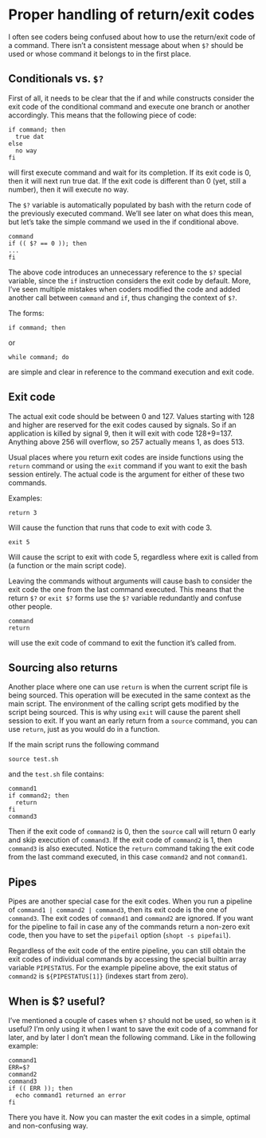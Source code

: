 # Proper handling of return/exit codes

I often see coders being confused about how to use the return/exit code of a command. There isn’t a consistent message about when `$?` should be used or whose command it belongs to in the first place.

## Conditionals vs. `$?`

First of all, it needs to be clear that the if and while constructs consider the exit code of the conditional command and execute one branch or another accordingly. This means that the following piece of code:
```
if command; then
  true dat
else
  no way
fi
```
will first execute command and wait for its completion. If its exit code is 0, then it will next run true dat. If the exit code is different than 0 (yet, still a number), then it will execute no way.

The `$?` variable is automatically populated by bash with the return code of the previously executed command. We’ll see later on what does this mean, but let’s take the simple command we used in the if conditional above.
```
command
if (( $? == 0 )); then
...
fi
```
The above code introduces an unnecessary reference to the `$?` special variable, since the `if` instruction considers the exit code by default. More, I’ve seen multiple mistakes when coders modified the code and added another call between `command` and `if`, thus changing the context of `$?`.

The forms:
```
if command; then
```
or
```
while command; do
```
are simple and clear in reference to the command execution and exit code.

## Exit code

The actual exit code should be between 0 and 127. Values starting with 128 and higher are reserved for the exit codes caused by signals. So if an application is killed by signal 9, then it will exit with code 128+9=137. Anything above 256 will overflow, so 257 actually means 1, as does 513.

Usual places where you return exit codes are inside functions using the `return` command or using the `exit` command if you want to exit the bash session entirely. The actual code is the argument for either of these two commands.

Examples:
```
return 3
```
Will cause the function that runs that code to exit with code 3.

```
exit 5
```
Will cause the script to exit with code 5, regardless where exit is called from (a function or the main script code).

Leaving the commands without arguments will cause bash to consider the exit code the one from the last command executed. This means that the return `$?` or `exit $?` forms use the `$?` variable redundantly and confuse other people.
```
command
return
```
will use the exit code of command to exit the function it’s called from.

## Sourcing also returns

Another place where one can use `return` is when the current script file is being sourced. This operation will be executed in the same context as the main script. The environment of the calling script gets modified by the script being sourced. This is why using `exit` will cause the parent shell session to exit. If you want an early return from a `source` command, you can use `return`, just as you would do in a function.

If the main script runs the following command
```
source test.sh
```
and the `test.sh` file contains:
```
command1
if command2; then
  return
fi
command3
```
Then if the exit code of `command2` is 0, then the `source` call will return 0 early and skip execution of `command3`. If the exit code of `command2` is 1, then `command3` is also executed. Notice the `return` command taking the exit code from the last command executed, in this case `command2` and not `command1`.

## Pipes

Pipes are another special case for the exit codes. When you run a pipeline of `command1 | command2 | command3`, then its exit code is the one of `command3`. The exit codes of `command1` and `command2` are ignored. If you want for the pipeline to fail in case any of the commands return a non-zero exit code, then you have to set the `pipefail` option (`shopt -s pipefail`).

Regardless of the exit code of the entire pipeline, you can still obtain the exit codes of individual commands by accessing the special builtin array variable `PIPESTATUS`. For the example pipeline above, the exit status of `command2` is `${PIPESTATUS[1]}` (indexes start from zero).

## When is $? useful?

I’ve mentioned a couple of cases when `$?` should not be used, so when is it useful? I’m only using it when I want to save the exit code of a command for later, and by later I don’t mean the following command. Like in the following example:
```
command1
ERR=$?
command2
command3
if (( ERR )); then
  echo command1 returned an error
fi
```
There you have it. Now you can master the exit codes in a simple, optimal and non-confusing way. 
